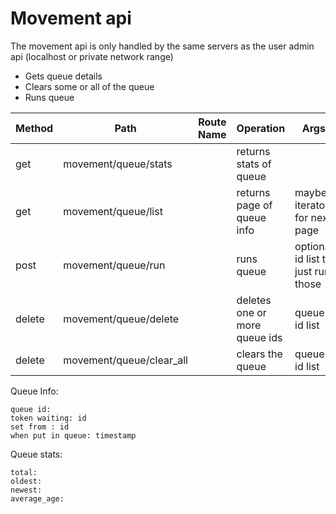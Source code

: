 # Movement api

The movement api is only handled by the same servers as the user admin api (localhost or private network range)

* Gets queue details
* Clears some or all of the queue
* Runs queue


| Method | Path                     | Route Name | Operation                          | Args                               |
|--------|--------------------------|------------|------------------------------------|------------------------------------|
| get    | movement/queue/stats     |            | returns stats of queue             |                                    |
| get    | movement/queue/list      |            | returns page of queue info         | maybe iterator for next page       |
| post   | movement/queue/run       |            | runs queue                         | optional id list to just run those |
| delete | movement/queue/delete    |            | deletes one or more queue ids      | queue id list                      |
| delete | movement/queue/clear_all |            | clears the queue                   | queue id list                      |

Queue Info:
    
    queue id:
    token waiting: id
    set from : id
    when put in queue: timestamp

Queue stats:
    
    total:
    oldest:
    newest:
    average_age:
